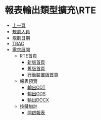 # 報表輸出類型擴充\RTE
* [上一頁](../../README.md)
* [規劃人員](README.md#user)
* [規劃日期](README.md#updatedate)
* [TRAC](README.md#trac)
* [需求展開](README.md#requirement)
    * RTE首頁
        * [新版首頁](brainworknew.md)
        * [舊版首頁](brainworkold.md)
        * [行動裝置版首頁](brainworkmobile.md)
    * 報表預覽
        * [輸出ODT](./REPORT_EXPORT/ODT/README.md)
        * [輸出ODS](./REPORT_EXPORT/ODS/README.md)
        * [輸出DOCX](./REPORT_EXPORT/DOCX/README.md)
    * 按鍵加註
        * [開啟報表](../../../RTE/IDE/FORM/BAReport/README.md#download)